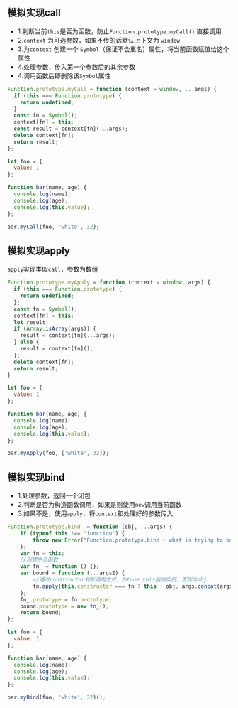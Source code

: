 ## 模拟实现call

- 1.判断当前`this`是否为函数，防止`Function.prototype.myCall()` 直接调用
- 2.`context` 为可选参数，如果不传的话默认上下文为 `window`
- 3.为`context` 创建一个 `Symbol`（保证不会重名）属性，将当前函数赋值给这个属性
- 4.处理参数，传入第一个参数后的其余参数
- 4.调用函数后即删除该`Symbol`属性

```js
Function.prototype.myCall = function (context = window, ...args) {
  if (this === Function.prototype) {
    return undefined;
  }
  const fn = Symbol();
  context[fn] = this;
  const result = context[fn](...args);
  delete context[fn];
  return result;
};

let foo = {
  value: 1
};

function bar(name, age) {
  console.log(name);
  console.log(age);
  console.log(this.value);
};

bar.myCall(foo, 'white', 32);
```

## 模拟实现apply

`apply`实现类似`call`，参数为数组

```js
Function.prototype.myApply = function (context = window, args) {
  if (this === Function.prototype) {
    return undefined;
  };
  const fn = Symbol();
  context[fn] = this;
  let result;
  if (Array.isArray(args)) {
    result = context[fn](...args);
  } else {
    result = context[fn]();
  };
  delete context[fn];
  return result;
}

let foo = {
  value: 1
};

function bar(name, age) {
  console.log(name);
  console.log(age);
  console.log(this.value);
};

bar.myApply(foo, ['white', 32]);
```

## 模拟实现bind

- 1.处理参数，返回一个闭包
- 2.判断是否为构造函数调用，如果是则使用`new`调用当前函数
- 3.如果不是，使用`apply`，将`context`和处理好的参数传入

```js
Function.prototype.bind_ = function (obj, ...args) {
    if (typeof this !== "function") {
        throw new Error("Function.prototype.bind - what is trying to be bound is not callable");
    };
    var fn = this;
    //创建中介函数
    var fn_ = function () {};
    var bound = function (...args2) {
        //通过constructor判断调用方式，为true this指向实例，否则为obj
        fn.apply(this.constructor === fn ? this : obj, args.concat(args2));
    };
    fn_.prototype = fn.prototype;
    bound.prototype = new fn_();
    return bound;
};

let foo = {
  value: 1
};

function bar(name, age) {
  console.log(name);
  console.log(age);
  console.log(this.value);
};

bar.myBind(foo, 'white', 32)();
```

